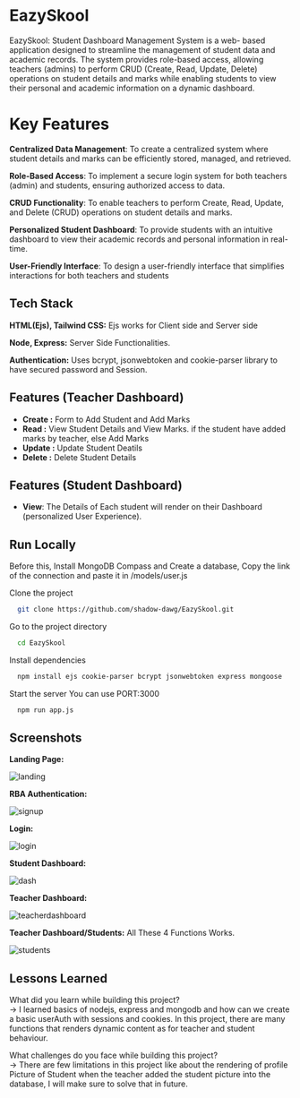 
# EazySkool

EazySkool: Student Dashboard Management System is a web- based 
application designed to streamline the management of student 
data and academic records. The system provides role-based 
access, allowing teachers (admins) to perform CRUD (Create, 
Read, Update, Delete) operations on student details and marks 
while enabling students to view their personal and academic 
information on a dynamic dashboard. 

# Key Features

**Centralized Data Management**: To create a centralized system where student details and marks can be efficiently stored, managed, and retrieved. 

**Role-Based Access**: To implement a secure login system for both teachers (admin) and students, ensuring authorized access to data.

**CRUD Functionality**: To enable teachers to perform Create, Read, Update, and Delete (CRUD) operations on student details and marks. 

**Personalized Student Dashboard**: To provide students with an intuitive dashboard to view their academic records and personal information in real-time. 

**User-Friendly Interface**: To design a user-friendly interface that simplifies interactions for both teachers and students


## Tech Stack

**HTML(Ejs), Tailwind CSS:** Ejs works for Client side and Server side 

**Node, Express:** Server Side Functionalities.

**Authentication:** Uses bcrypt, jsonwebtoken and cookie-parser library to have secured password and Session.

## Features (Teacher Dashboard)

- **Create :** Form to Add Student and Add Marks
- **Read :** View Student Details and View Marks. if the student have added marks by teacher, else Add Marks
- **Update :** Update Student Deatils
- **Delete :** Delete Student Details

## Features (Student Dashboard)
- **View**: The Details of Each student will render on their Dashboard (personalized User Experience).


## Run Locally
Before this, Install MongoDB Compass and Create a database, Copy the link of the connection and paste it in /models/user.js 

Clone the project

```bash
  git clone https://github.com/shadow-dawg/EazySkool.git
```

Go to the project directory

```bash
  cd EazySkool
```

Install dependencies

```bash
  npm install ejs cookie-parser bcrypt jsonwebtoken express mongoose
```

Start the server
You can use PORT:3000

```bash
  npm run app.js
```


## Screenshots

**Landing Page:**

![landing](https://github.com/user-attachments/assets/f6ae89e9-657c-4dd3-bcba-074fe03a6411)

**RBA Authentication:**

![signup](https://github.com/user-attachments/assets/1a3949e5-d04d-4b89-9609-85923f7bbb3f)

**Login:**

![login](https://github.com/user-attachments/assets/2b2a0f29-d0ee-4f0d-b680-96c9125c0367)

**Student Dashboard:** 

![dash](https://github.com/user-attachments/assets/b611b128-9086-4897-a374-0a623680baf2)

**Teacher Dashboard:**

![teacherdashboard](https://github.com/user-attachments/assets/a99b7d29-90f1-4f33-a9ea-eacd8fa95860)

**Teacher Dashboard/Students:** All These 4 Functions Works.

![students](https://github.com/user-attachments/assets/f222599e-96d3-4f88-8ff1-49bc7b1154df)


## Lessons Learned

What did you learn while building this project?   
-> I learned basics of nodejs, express and mongodb and how can we create a basic userAuth with sessions and cookies. In this project, there are many functions that renders dynamic content as for teacher and student behaviour.


What challenges do you face while building this project?  
-> There are few limitations in this project like about the rendering of profile Picture of Student when the teacher added the student picture into the database, I will make sure to solve that in future.

